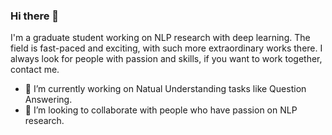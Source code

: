 ### Hi there 👋

<!--
**notoookay/notoookay** is a ✨ _special_ ✨ repository because its `README.md` (this file) appears on your GitHub profile.

Here are some ideas to get you started:

- 🔭 I’m currently working on ...
- 🌱 I’m currently learning ...
- 👯 I’m looking to collaborate on ...
- 🤔 I’m looking for help with ...
- 💬 Ask me about ...
- 📫 How to reach me: ...
- 😄 Pronouns: ...
- ⚡ Fun fact: ...
-->

I'm a graduate student working on NLP research with deep learning. The field is fast-paced and exciting, with such more extraordinary works there.
I always look for people with passion and skills, if you want to work together, contact me.
- 🔭 I’m currently working on Natual Understanding tasks like Question Answering.
- 👯 I’m looking to collaborate with people who have passion on NLP research.

